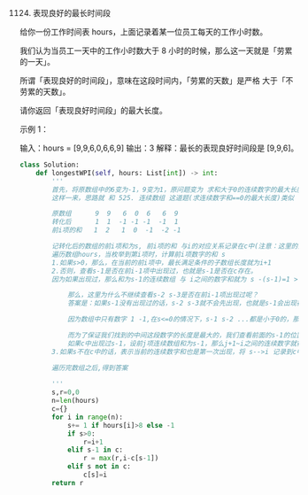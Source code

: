 1124. 表现良好的最长时间段

给你一份工作时间表 hours，上面记录着某一位员工每天的工作小时数。

我们认为当员工一天中的工作小时数大于 8 小时的时候，那么这一天就是「劳累的一天」。

所谓「表现良好的时间段」，意味在这段时间内，「劳累的天数」是严格 大于「不劳累的天数」。

请你返回「表现良好时间段」的最大长度。

 

示例 1：

输入：hours = [9,9,6,0,6,6,9]
输出：3
解释：最长的表现良好时间段是 [9,9,6]。
```py
class Solution:
    def longestWPI(self, hours: List[int]) -> int:
        '''
        首先，将原数组中的6变为-1，9变为1，原问题变为 求和大于0的连续数字的最大长度
        这样一来，思路就 和 525. 连续数组 这道题(求连续数字和==0的最大长度)类似

        原数组      9  9   6  0  6   6  9
        转化后      1  1  -1 -1 -1  -1  1
        前i项的和   1  2   1  0  -1  -2 -1 

        记转化后的数组的前i项和为s, 前i项的和 与i的对应关系记录在c中(注意：这里的前i项的和是第一次出现的)
        遍历数组hours，当枚举到第i项时，计算前i项数字的和 s
        1.如果s>0，那么，在当前的前i项中，最长满足条件的子数组长度就为i+1
        2.否则，查看s-1是否在前i-1项中出现过，也就是s-1是否在c存在。
        因为如果出现过，那么和为s-1的连续数组 与 i之间的数字和就为 s -(s-1)=1 > 0,即中间的数字也是符合条件的。

            那么，这里为什么不继续查看s-2 s-3是否在前i-1项出现过呢？
            答案是：如果s-1没有出现过的话，s-2 s-3就不会先出现，也就是s-1会出现在s-2 s-3的前面。

            因为数组中只有数字 1 -1,在s<=0的情况下，s-1 s-2 ...都是小于0的，那么，在变小的过程中，一次只能减少1，他们出现的顺序必然是s-1 s-2 ...

            而为了保证我们找到的中间这段数字的长度是最大的，我们查看前面的s-1的位置即可
            如果c中出现过s-1，设前j项连续数组和为s-1，那么j+1~i之间的连续数字就符号条件，更新答案为res = max(res, i - c[s-1])
        3.如果s不在c中的话，表示当前的连续数字和也是第一次出现，将 s-->i 记录到c中

        遍历完数组之后,得到答案
        
        '''
        s,r=0,0
        n=len(hours)
        c={}
        for i in range(n):
            s+= 1 if hours[i]>8 else -1
            if s>0:
                r=i+1
            elif s-1 in c:
                r = max(r,i-c[s-1])
            elif s not in c:
                c[s]=i
        return r
```